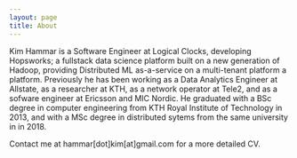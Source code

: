 ```yaml
---
layout: page
title: About
---
```


Kim Hammar is a Software Engineer at Logical Clocks, developing Hopsworks; a fullstack data science platform built on a new generation of Hadoop, providing Distributed ML as-a-service on a multi-tenant platform a platform. Previously he has been working as a Data Analytics Engineer at Allstate, as a researcher at KTH, as a network operator at Tele2, and as a sofware engineer at Ericsson and MIC Nordic. He graduated with a BSc degree in computer engineering from KTH Royal Institute of Technology in 2013, and with a MSc degree in distributed sytems from the same university in in 2018.

Contact me at hammar[dot]kim[at]gmail.com for a more detailed CV.
